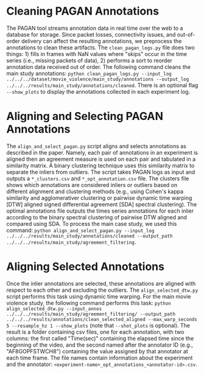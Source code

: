 # Cleaning PAGAN Annotations
The PAGAN tool streams annotation data in real time over the web to a database for storage.  Since packet losses, connectivity issues, and out-of-order delivery can affect the resulting annotations, we preprocess the annotations to clean these artifacts. The `clean_pagan_logs.py` file does two things: 1) fills in frames with NaN values where "skips" occur in the time series (i.e., missing packets of data), 2) performs a sort to reorder annotation data received out of order. The following command cleans the main study annotations: `python clean_pagan_logs.py --input_log ../../../dataset/movie_violence/main_study/annotations --output_log ../../../results/main_study/annotations/cleaned`.  There is an optional flag `--show_plots` to display the annotations collected in each experiment log.

# Aligning and Selecting PAGAN Annotations
The `align_and_select_pagan.py` script aligns and selects annotations as described in the paper.  Namely, each pair of annotations in an experiment is aligned then an agreement measure is used on each pair and tabulated in a similarity matrix.  A binary clustering technique uses this similarity matrix to separate the inliers from outliers.  The script takes PAGAN logs as input and outputs a `*_clusters.csv` and `*_opt_annotation.csv` file. The clusters file shows which annotations are considered inliers or outliers based on different alignment and clustering methods (e.g., using Cohen's kappa similarity and agglomerativer clustering or pairwise dynamic time warping [DTW] aligned signed differential agreement [SDA] spectral clustering).  The optimal annotations file outputs the times series annotations for each inlier according to the binary spectral clustering of pairwise DTW aligned and compared using SDA. To process the main case study, we used this command: `python align_and_select_pagan.py --input_log ../../../results/main_study/annotations/cleaned --output_path ../../../results/main_study/agreement_filtering`.

# Aligning Selected Annotations
Once the inlier annotations are selected, these annotations are aligned with respect to each other and excluding the outliers.  The `align_selected_dtw.py` script performs this task using dynamic time warping.  For the main movie violence study, the following command performs this task: `python align_selected_dtw.py --input_annos ../../../results/main_study/agreement_filtering/ --output_path ../../../results/annotations/clean_selected_aligned --max_warp_seconds 5 --resample_hz 1 --show_plots` (note that `--shot_plots` is optional). The result is a folder containing csv files, one for each annotation, with two columns: the first called "Time(sec)" containing the elapsed time since the beginning of the video, and the second named after the annotator ID (e.g., "AF8GOPFSTWCH8") containing the value assigned by that annotator at each time frame. The file names contain information about the experiment and the annotator: `<experiment-name>_opt_annotations_<annotator-id>.csv`.
